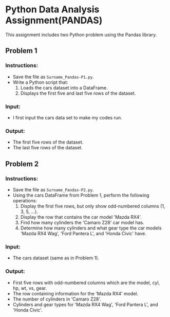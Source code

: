 # Python Data Analysis Assignment(PANDAS)

This assignment includes two Python problem using the Pandas library.

## Problem 1

### Instructions:
- Save the file as `Surname_Pandas-P1.py`.
- Write a Python script that:
  1. Loads the cars dataset into a DataFrame.
  2. Displays the first five and last five rows of the dataset.

### Input:
- I first input the cars data set to make my codes run.

### Output:
- The first five rows of the dataset.
- The last five rows of the dataset.

## Problem 2

### Instructions:
- Save the file as `Surname_Pandas-P2.py`.
- Using the cars DataFrame from Problem 1, perform the following operations:
  1. Display the first five rows, but only show odd-numbered columns (1, 3, 5, ...).
  2. Display the row that contains the car model 'Mazda RX4'.
  3. Find how many cylinders the 'Camaro Z28' car model has.
  4. Determine how many cylinders and what gear type the car models 'Mazda RX4 Wag', 'Ford Pantera L', and 'Honda Civic' have.

### Input:
- The cars dataset (same as in Problem 1).

### Output:
- First five rows with odd-numbered columns which are the model, cyl, hp, wt, vs, gear.
- The row containing information for the 'Mazda RX4' model. 
- The number of cylinders in 'Camaro Z28'.
- Cylinders and gear types for 'Mazda RX4 Wag', 'Ford Pantera L', and 'Honda Civic'.
